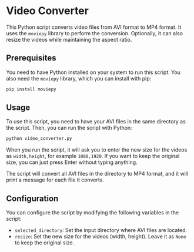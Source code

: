 # Video Converter

This Python script converts video files from AVI format to MP4 format. It uses the `moviepy` library to perform the conversion. Optionally, it can also resize the videos while maintaining the aspect ratio.

## Prerequisites

You need to have Python installed on your system to run this script. You also need the `moviepy` library, which you can install with pip:

```bash
pip install moviepy
```

## Usage

To use this script, you need to have your AVI files in the same directory as the script. Then, you can run the script with Python:

```bash
python video_converter.py
```

When you run the script, it will ask you to enter the new size for the videos as `width,height`, for example `1080,1920`. If you want to keep the original size, you can just press Enter without typing anything.

The script will convert all AVI files in the directory to MP4 format, and it will print a message for each file it converts.


## Configuration

You can configure the script by modifying the following variables in the script:

- `selected_directory`: Set the input directory where AVI files are located.
- `resize`: Set the new size for the videos (width, height). Leave it as `None` to keep the original size.


